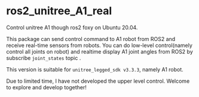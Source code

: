 # ros2_unitree_A1_real
Control unitree A1 though ros2 foxy on Ubuntu 20.04.   

This package can send control command to A1 robot from ROS2 and receive real-time sensors from robots. You can do low-level control(namely control all joints on robot) and realtime display A1 joint angles from ROS2 by subscribe `joint_states` topic .  

This version is suitable for  `unitree_legged_sdk v3.3.3`, namely A1 robot.

Due to limited time, I have not developed the upper level control. Welcome to explore and develop together!

